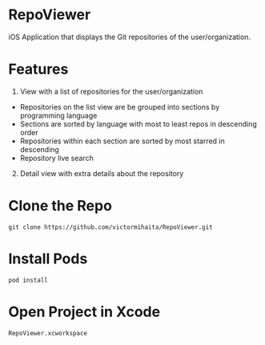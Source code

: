 # RepoViewer
iOS Application that displays the Git repositories of the user/organization. 

# Features
1. View with a list of repositories for the user/organization
  - Repositories on the list view are be grouped into sections by programming language
  - Sections are sorted by language with most to least repos in descending order
  - Repositories within each section are sorted by most starred in descending
  - Repository live search

2. Detail view with extra details about the repository

# Clone the Repo 
`git clone https://github.com/victormihaita/RepoViewer.git`

# Install Pods 
`pod install`

# Open Project in Xcode
`RepoViewer.xcworkspace`
